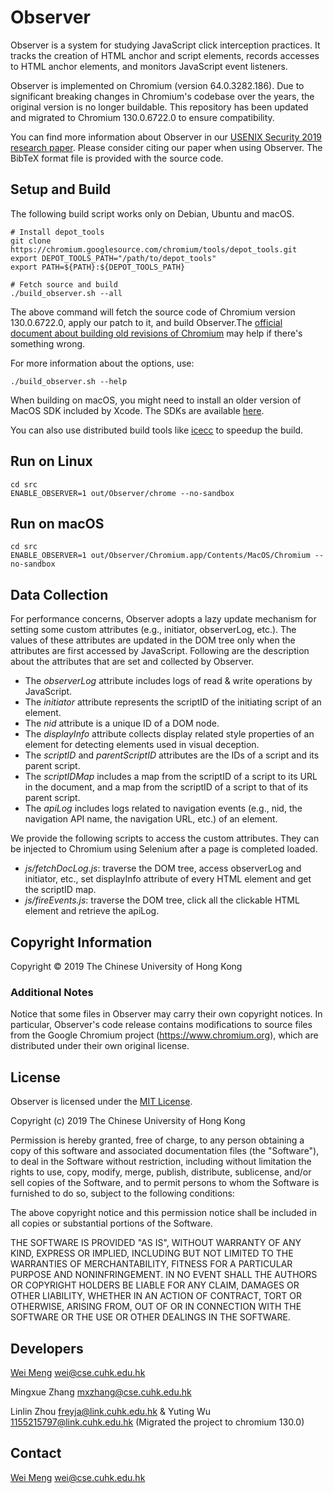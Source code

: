 # Observer

Observer is a system for studying JavaScript click interception practices. It tracks the creation of HTML anchor and script elements, records accesses to HTML anchor elements, and monitors JavaScript event listeners.

Observer is implemented on Chromium (version 64.0.3282.186). Due to significant breaking changes in Chromium's codebase over the years, the original version is no longer buildable. This repository has been updated and migrated to Chromium 130.0.6722.0 to ensure compatibility.

You can find more information about Observer in our [USENIX Security 2019 research paper](https://seclab.cse.cuhk.edu.hk/papers/sec19_click_interception.pdf). Please consider citing our paper when using Observer. The BibTeX format file is provided with the source code.

## Setup and Build

The following build script works only on Debian, Ubuntu and macOS.

```shell
# Install depot_tools
git clone https://chromium.googlesource.com/chromium/tools/depot_tools.git
export DEPOT_TOOLS_PATH="/path/to/depot_tools"
export PATH=${PATH}:${DEPOT_TOOLS_PATH}

# Fetch source and build
./build_observer.sh --all
```

The above command will fetch the source code of Chromium version 130.0.6722.0, apply our patch to it, and build Observer.The [official document about building old revisions of Chromium](https://chromium.googlesource.com/chromium/src/+/HEAD/docs/building_old_revisions.md) may help if there's something wrong.

For more information about the options, use:

```shell
./build_observer.sh --help
```

When building on macOS, you might need to install an older version of MacOS SDK included by Xcode. The SDKs are available [here](https://github.com/phracker/MacOSX-SDKs).

You can also use distributed build tools like [icecc](https://github.com/icecc/icecream) to speedup the build.

## Run on Linux

```shell
cd src
ENABLE_OBSERVER=1 out/Observer/chrome --no-sandbox
```

## Run on macOS

```shell
cd src
ENABLE_OBSERVER=1 out/Observer/Chromium.app/Contents/MacOS/Chromium --no-sandbox
```

## Data Collection

For performance concerns, Observer adopts a lazy update mechanism for setting some custom attributes (e.g., initiator, observerLog, etc.). The values of these attributes are updated in the DOM tree only when the attributes are first accessed by JavaScript.
Following are the description about the attributes that are set and collected by Observer.

* The *observerLog* attribute includes logs of read & write operations by JavaScript.
* The *initiator* attribute represents the scriptID of the initiating script of an element.
* The *nid* attribute is a unique ID of a DOM node.
* The *displayInfo* attribute collects display related style properties of an element for detecting elements used in visual deception.
* The *scriptID* and *parentScriptID* attributes are the IDs of a script and its parent script.
* The *scriptIDMap* includes a map from the scriptID of a script to its URL in the document, and a map from the scriptID of a script to that of its parent script.
* The *apiLog* includes logs related to navigation events (e.g., nid, the navigation API name, the navigation URL, etc.) of an element.

We provide the following scripts to access the custom attributes. They can be injected to Chromium using Selenium after a page is completed loaded.

* *js/fetchDocLog.js*: traverse the DOM tree, access observerLog and initiator, etc., set displayInfo attribute of every HTML element and get the scriptID map.
* *js/fireEvents.js*: traverse the DOM tree, click all the clickable HTML element and retrieve the apiLog.

## Copyright Information

Copyright © 2019 The Chinese University of Hong Kong

### Additional Notes

Notice that some files in Observer may carry their own copyright notices.
In particular, Observer's code release contains modifications to source files from the Google Chromium project (<https://www.chromium.org>), which are distributed under their own original license.

## License

Observer is licensed under the [MIT License](http://www.opensource.org/licenses/mit-license.php).

Copyright (c) 2019 The Chinese University of Hong Kong

Permission is hereby granted, free of charge, to any person obtaining a copy of this software and associated documentation files (the "Software"), to deal in the Software without restriction, including without limitation the rights to use, copy, modify, merge, publish, distribute, sublicense, and/or sell copies of the Software, and to permit persons to whom the Software is furnished to do so, subject to the following conditions:

The above copyright notice and this permission notice shall be included in all copies or substantial portions of the Software.

THE SOFTWARE IS PROVIDED "AS IS", WITHOUT WARRANTY OF ANY KIND, EXPRESS OR IMPLIED, INCLUDING BUT NOT LIMITED TO THE WARRANTIES OF MERCHANTABILITY, FITNESS FOR A PARTICULAR PURPOSE AND NONINFRINGEMENT. IN NO EVENT SHALL THE AUTHORS OR COPYRIGHT HOLDERS BE LIABLE FOR ANY CLAIM, DAMAGES OR OTHER LIABILITY, WHETHER IN AN ACTION OF CONTRACT, TORT OR OTHERWISE, ARISING FROM, OUT OF OR IN CONNECTION WITH THE SOFTWARE OR THE USE OR OTHER DEALINGS IN THE SOFTWARE.

## Developers

[Wei Meng](https://www.cse.cuhk.edu.hk/~wei/) <wei@cse.cuhk.edu.hk>

Mingxue Zhang <mxzhang@cse.cuhk.edu.hk>

Linlin Zhou <freyja@link.cuhk.edu.hk> & Yuting Wu <1155215797@link.cuhk.edu.hk> (Migrated the project to chromium 130.0)

## Contact

[Wei Meng](https://www.cse.cuhk.edu.hk/~wei/) <wei@cse.cuhk.edu.hk>
